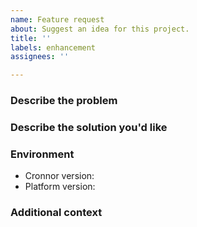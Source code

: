 ```yaml
---
name: Feature request
about: Suggest an idea for this project.
title: ''
labels: enhancement
assignees: ''

---
```


### Describe the problem

<!-- A clear and concise description of what the problem is. Ex. I'm always
     frustrated when [...] -->

### Describe the solution you'd like

<!-- A clear and concise description of what you want to happen. -->

### Environment

- Cronnor version<!-- e.g. 2.0.0 -->:
- Platform version<!-- e.g. Chrome 101.0.4951.64, Node.js v16.15.0 -->:

### Additional context

<!-- Add any other context or screenshots about the feature request here. -->
